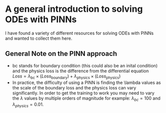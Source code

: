 # A general introduction to solving ODEs with PINNs
I have found a variety of different resources for solving ODEs with PINNs and wanted to collect them here.
## General Note on the PINN approach
- bc stands for boundary condition (this could also be an inital condition) and the physics loss is the difference from the differential equation
$Loss = \lambda_{\text{bc}} \times (Loss_{{\text{boundary}}}) + \lambda_{{\text{physics}}} \times (Loss_{\text{physics}})$
- In practice, the difficulty of using a PINN is finding the \lambda values as the scale of the boundary loss and the physics loss can vary significantly. In order to get the training to work you may need to vary the $\lambda$ values by multiple orders of magnitude for example: $\lambda_{bc} = 100$ and $\lambda_{physics} = 0.01$. 
